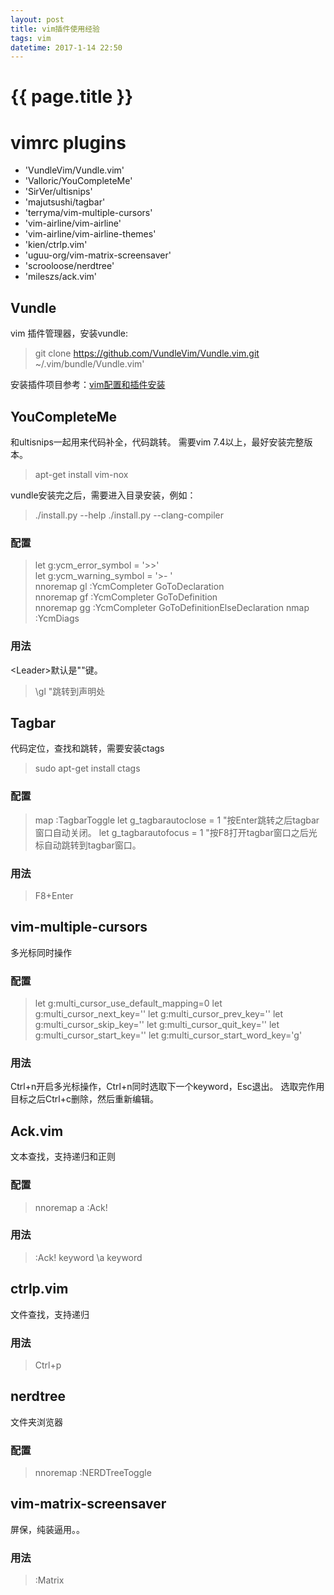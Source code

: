 ```yaml
---
layout: post
title: vim插件使用经验
tags: vim
datetime: 2017-1-14 22:50
---
```


{{ page.title }}
================
# vimrc plugins

-  'VundleVim/Vundle.vim'
-  'Valloric/YouCompleteMe'
-  'SirVer/ultisnips'
-  'majutsushi/tagbar'
-  'terryma/vim-multiple-cursors'
-  'vim-airline/vim-airline'
-  'vim-airline/vim-airline-themes'
-  'kien/ctrlp.vim'
-  'uguu-org/vim-matrix-screensaver'
-  'scrooloose/nerdtree'
-  'mileszs/ack.vim'

## Vundle

vim 插件管理器，安装vundle:

> git clone https://github.com/VundleVim/Vundle.vim.git ~/.vim/bundle/Vundle.vim'

安装插件项目参考：<a href="https://github.com/layjump/vimrc.git">vim配置和插件安装</a>

## YouCompleteMe

和ultisnips一起用来代码补全，代码跳转。
需要vim 7.4以上，最好安装完整版本。

> apt-get install vim-nox

vundle安装完之后，需要进入目录安装，例如：

> ./install.py --help
> ./install.py --clang-compiler

### 配置

> let g:ycm_error_symbol = '>>' </br>
> let g:ycm_warning_symbol = '>- ' </br>
> nnoremap <leader>gl :YcmCompleter GoToDeclaration<CR> </br>
> nnoremap <leader>gf :YcmCompleter GoToDefinition<CR> </br>
> nnoremap <leader>gg :YcmCompleter GoToDefinitionElseDeclaration<CR>
> nmap <F4> :YcmDiags<CR>

### 用法

\<Leader\>默认是"\"键。

> \gl "跳转到声明处

## Tagbar

代码定位，查找和跳转，需要安装ctags

> sudo apt-get install ctags

### 配置

> map <F8> :TagbarToggle<CR>
> let g_tagbarautoclose = 1 "按Enter跳转之后tagbar窗口自动关闭。
> let g_tagbarautofocus = 1 "按F8打开tagbar窗口之后光标自动跳转到tagbar窗口。

### 用法

> F8+Enter

## vim-multiple-cursors
多光标同时操作
### 配置

> let g:multi_cursor_use_default_mapping=0
> let g:multi_cursor_next_key='<C-n>'
> let g:multi_cursor_prev_key='<C-p>'
> let g:multi_cursor_skip_key='<C-x>'
> let g:multi_cursor_quit_key='<Esc>'
> let g:multi_cursor_start_key='<C-n>'
> let g:multi_cursor_start_word_key='g<C-n>'

### 用法
Ctrl+n开启多光标操作，Ctrl+n同时选取下一个keyword，Esc退出。
选取完作用目标之后Ctrl+c删除，然后重新编辑。

## Ack.vim
文本查找，支持递归和正则
### 配置

> nnoremap <Leader>a :Ack!<Space>

### 用法

> :Ack! keyword
> \\a keyword

## ctrlp.vim
文件查找，支持递归
### 用法

> Ctrl+p

## nerdtree
文件夹浏览器
### 配置

> nnoremap <F2> :NERDTreeToggle<Enter>

## vim-matrix-screensaver
屏保，纯装逼用。。
### 用法

> :Matrix

